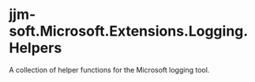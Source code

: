# jjm-soft.Microsoft.Extensions.Logging.Helpers

A collection of helper functions for the Microsoft logging tool.
